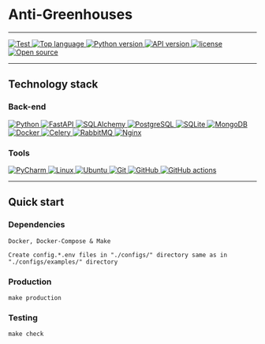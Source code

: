 # Anti-Greenhouses

---

<a href="https://github.com/Anti-Counter021/Anti-Greenhouses/actions?query=workflow" target="_blank">
    <img src="https://github.com/Anti-Counter021/Anti-Greenhouses/actions/workflows/test.yml/badge.svg" alt="Test"/>
</a>

<a href="https://github.com/Anti-Counter021/Anti-Greenhouses/search?l=python" target="_blank">
    <img src="https://img.shields.io/github/languages/top/Anti-Counter021/Anti-Greenhouses" alt="Top language"/>
</a>

<a href="https://github.com/Anti-Counter021/Anti-Greenhouses/blob/master/.python-version" target="_blank">
    <img src="https://img.shields.io/badge/python-3.9.5-brightgreen" alt="Python version"/>
</a>

<a href="https://github.com/Anti-Counter021/Anti-Greenhouses/blob/master/pyproject.toml" target="_blank">
    <img src="https://img.shields.io/badge/API-v0.3.1-brightgreen" alt="API version"/>
</a>

<a href="https://github.com/Anti-Counter021/Anti-Greenhouses/blob/master/LICENSE" target="_blank">
    <img src="https://img.shields.io/github/license/Anti-Counter021/Anti-Greenhouses" alt="license"/>
</a>

<a href="https://opensource.org/docs/definition.php" target="_blank">
    <img src="https://badgen.net/badge/Open%20Source%20%3F/Yes%21/blue?icon=github" alt="Open source"/>
</a>

---

## Technology stack

### Back-end

<a href="https://www.python.org/" target="_blank">
    <img alt="Python" src="https://img.shields.io/badge/Python-FFD43B?style=for-the-badge&logo=python&logoColor=darkgreen"/>
</a>

<a href="https://fastapi.tiangolo.com/" target="_blank">
    <img alt="FastAPI" src="https://img.shields.io/badge/fastapi-109989?style=for-the-badge&logo=FASTAPI&logoColor=white"/>
</a>

<a href="https://www.sqlalchemy.org/" target="_blank">
    <img alt="SQLAlchemy" src="https://img.shields.io/badge/-SqlAlchemy-FCA121?style=for-the-badge&logo=SqlAlchemy"/>
</a>

<a href="https://www.postgresql.org/" target="_blank">
    <img alt="PostgreSQL" src="https://img.shields.io/badge/PostgreSQL-316192?style=for-the-badge&logo=postgresql&logoColor=white"/>
</a>

<a href="https://sqlite.org/index.html" target="_blank">
    <img alt="SQLite" src="https://img.shields.io/badge/SQLite-07405E?style=for-the-badge&logo=sqlite&logoColor=white"/>
</a>

<a href="https://www.mongodb.com/" target="_blank">
    <img alt="MongoDB" src="https://img.shields.io/badge/MongoDB-4EA94B?style=for-the-badge&logo=mongodb&logoColor=white"/>
</a>

<a href="https://www.docker.com/" target="_blank">
    <img alt="Docker" src="https://img.shields.io/badge/-Docker-46a2f1?style=for-the-badge&logo=docker&logoColor=white"/>
</a>

<a href="https://docs.celeryq.dev/en/stable/index.html" target="_blank">
    <img alt="Celery" src="https://img.shields.io/badge/-Celery-%2300C7B7?style=for-the-badge&logo=Celery"/>
</a>

<a href="https://www.rabbitmq.com/" target="_blank">
    <img alt="RabbitMQ" src="https://img.shields.io/badge/rabbitmq-%23FF6600.svg?&style=for-the-badge&logo=rabbitmq&logoColor=white"/>
</a>

<a href="https://www.nginx.com/" target="_blank">
    <img alt="Nginx" src="https://img.shields.io/badge/Nginx-009639?style=for-the-badge&logo=nginx&logoColor=white"/>
</a>

### Tools

<a href="https://www.jetbrains.com/pycharm/" target="_blank">
    <img alt="PyCharm" src="https://img.shields.io/badge/pycharm-143?style=for-the-badge&logo=pycharm&logoColor=black&color=black&labelColor=green"/>
</a>

<a href="https://ubuntu.com/" target="_blank">
    <img alt="Linux" src="https://img.shields.io/badge/Linux-FCC624?style=for-the-badge&logo=linux&logoColor=black"/>
</a>

<a href="https://ubuntu.com/" target="_blank">
    <img alt="Ubuntu" src="https://img.shields.io/badge/Ubuntu-E95420?style=for-the-badge&logo=ubuntu&logoColor=white"/>
</a>

<a href="https://git-scm.com/" target="_blank">
    <img alt="Git" src="https://img.shields.io/badge/-Git-black?style=for-the-badge&logo=git"/>
</a>

<a href="https://github.com/" target="_blank">
    <img alt="GitHub" src="https://img.shields.io/badge/-GitHub-181717?style=for-the-badge&logo=github"/>
</a>

<a href="https://github.com/features/actions" target="_blank">
    <img alt="GitHub actions" src="https://img.shields.io/badge/GitHub_Actions-2088FF?style=for-the-badge&logo=github-actions&logoColor=white"/>
</a>

---

## Quick start

### Dependencies

    Docker, Docker-Compose & Make

    Create config.*.env files in "./configs/" directory same as in "./configs/examples/" directory

### Production

    make production

### Testing

    make check
